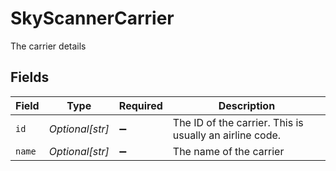 # SkyScannerCarrier

The carrier details


## Fields

| Field                                                   | Type                                                    | Required                                                | Description                                             |
| ------------------------------------------------------- | ------------------------------------------------------- | ------------------------------------------------------- | ------------------------------------------------------- |
| `id`                                                    | *Optional[str]*                                         | :heavy_minus_sign:                                      | The ID of the carrier. This is usually an airline code. |
| `name`                                                  | *Optional[str]*                                         | :heavy_minus_sign:                                      | The name of the carrier                                 |